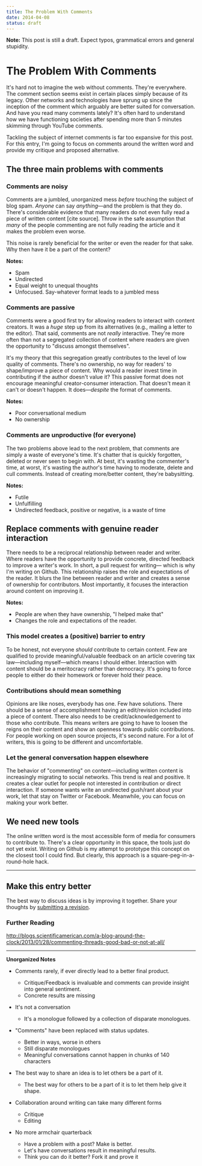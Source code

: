 ```yaml
---
title: The Problem With Comments
date: 2014-04-08
status: draft
---
```


**Note:** This post is still a draft. Expect typos, grammatical errors and general stupidity.

# The Problem With Comments

It's hard not to imagine the web without comments. They're everywhere. The comment section seems exist in certain places simply because of its legacy. Other networks and technologies have sprung up since the inception of the comment which arguably are better suited for conversation. And have you read many comments lately? It's often hard to understand how we have functioning societies after spending more than 5 minutes skimming through YouTube comments.

Tackling the subject of internet comments is far too expansive for this post. For this entry, I'm going to focus on comments around the written word and provide my critique and proposed alternative. 

## The three main problems with comments

### Comments are noisy

Comments are a jumbled, unorganized mess *before* touching the subject of blog spam. *Anyone* can say *anything*&mdash;and the problem is that they do. There's considerable evidence that many readers do not even fully read a piece of written content [cite source]. Throw in the safe assumption that *many* of the people commenting are not fully reading the article and it makes the problem even worse.

This noise is rarely beneficial for the writer or even the reader for that sake. Why then have it be a part of the content?  

**Notes:**

* Spam
* Undirected
* Equal weight to unequal thoughts
* Unfocused. Say-whatever format leads to a jumbled mess

### Comments are passive
Comments were a good first try for allowing readers to interact with content creators. It was a *huge* step up from its alternatives (e.g., mailing a letter to the editor). That said, comments are not *really* interactive. They're more often than not a segregated collection of content where readers are given the opportunity to "discuss amongst themselves". 

It's my theory that this segregation greatly contributes to the level of low quality of comments. There's no ownership, no way for readers' to shape/improve a piece of content. Why would a reader invest time in contributing if the author doesn't value it? This passive format does not encourage meaningful creator-consumer interaction. That doesn't mean it can't or doesn't happen. It does&mdash;*despite* the format of comments. 

**Notes:**

* Poor conversational medium
* No ownership

### Comments are unproductive (for everyone)
The two problems above lead to the next problem, that comments are simply a waste of everyone's time. It's chatter that is quickly forgotten, deleted or never seen to begin with. At best, it's wasting the commenter's time, at worst, it's wasting the author's time having to moderate, delete and cull comments. Instead of creating more/better content, they're babysitting. 

**Notes:**

* Futile
* Unfulfilling 
* Undirected feedback, positive or negative, is a waste of time


## Replace comments with genuine reader interaction

There needs to be a reciprocal relationship between reader and writer. Where readers have the opportunity to provide concrete, directed feedback to improve a writer's work. In short, a pull request for writing&mdash; which is why I'm writing on Github. This relationship raises the role and expectations of the reader. It blurs the line between reader and writer and creates a sense of ownership for contributors. Most importantly, it focuses the interaction around content on improving it.  

**Notes:**

* People are when they have ownership, "I helped make that"
* Changes the role and expectations of the reader. 


### This model creates a (positive) barrier to entry 
To be honest, not everyone *should* contribute to certain content. Few are qualified to provide meaningful/valuable feedback on an article covering tax law&mdash;including myself&mdash;which means I should either. Interaction with content should be a meritocracy rather than democracy. It's going to force people to either do their homework or forever hold their peace.


### Contributions should mean something
Opinions are like noses, everybody has one. Few have solutions. There should be a sense of accomplishment having an edit/revision included into a piece of content. There also needs to be credit/acknowledgement to those who contribute. This means writers are going to have to loosen the reigns on their content and show an openness towards public contributions. For people working on open source projects, it's second nature. For a lot of writers, this is going to be different and uncomfortable.

### Let the general conversation happen elsewhere
The behavior of "commenting" on content&mdash;including written content is increasingly migrating to social networks. This trend is real and positive. It creates a clear outlet for people not interested in contribution or direct interaction. If someone wants write an undirected gush/rant about your work, let that stay on Twitter or Facebook. Meanwhile, you can focus on making your work better.

## We need new tools

The online written word is the most accessible form of media for consumers to contribute to. There's a clear opportunity in this space, the tools just do not yet exist. Writing on Github is my attempt to prototype this concept on the closest tool I could find. But clearly, this approach is a square-peg-in-a-round-hole hack.

---

## Make this entry better
The best way to discuss ideas is by improving it together. Share your thoughts by [submitting a revision]().


### Further Reading

http://blogs.scientificamerican.com/a-blog-around-the-clock/2013/01/28/commenting-threads-good-bad-or-not-at-all/



---

**Unorganized Notes**


* Comments rarely, if ever directly lead to a better final product. 
	* Critique/Feedback is invaluable and comments can provide insight into general sentiment. 
	* Concrete results are missing

* It's not a conversation
	* It's a monologue followed by a collection of disparate monologues. 
	
* "Comments" have been replaced with status updates. 
	* Better in ways, worse in others
	* Still disparate monologues
	* Meaningful conversations cannot happen in chunks of 140 characters
	

* The best way to share an idea is to let others be a part of it.
	* The best way for others to be a part of it is to let them help give it shape.
	
* Collaboration around writing can take many different forms
	* Critique  
	* Editing
	
* No more armchair quarterback
	* Have a problem with a post? Make is better.
	* Let's have conversations result in meaningful results.
	* Think you can do it better? Fork it and prove it


